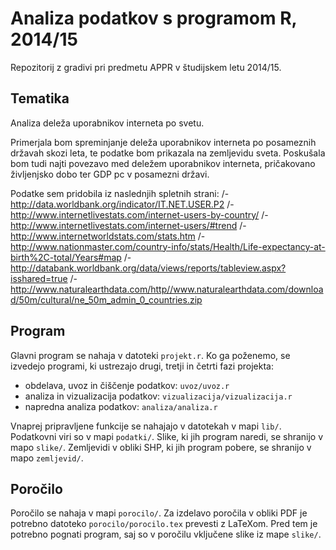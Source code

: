 # Analiza podatkov s programom R, 2014/15

Repozitorij z gradivi pri predmetu APPR v študijskem letu 2014/15.

## Tematika

Analiza deleža uporabnikov interneta po svetu.

Primerjala bom spreminjanje deleža uporabnikov interneta po posameznih državah skozi leta, te podatke bom prikazala na zemljevidu sveta. Poskušala bom tudi najti povezavo med deležem uporabnikov interneta,  pričakovano življenjsko dobo ter GDP pc v posamezni državi.

Podatke sem pridobila iz naslednjih spletnih strani:
/- http://data.worldbank.org/indicator/IT.NET.USER.P2
/- http://www.internetlivestats.com/internet-users-by-country/
/- http://www.internetlivestats.com/internet-users/#trend
/- http://www.internetworldstats.com/stats.htm
/- http://www.nationmaster.com/country-info/stats/Health/Life-expectancy-at-birth%2C-total/Years#map
/- http://databank.worldbank.org/data/views/reports/tableview.aspx?isshared=true
/- http://www.naturalearthdata.com/http//www.naturalearthdata.com/download/50m/cultural/ne_50m_admin_0_countries.zip



## Program

Glavni program se nahaja v datoteki `projekt.r`. Ko ga poženemo, se izvedejo
programi, ki ustrezajo drugi, tretji in četrti fazi projekta:

* obdelava, uvoz in čiščenje podatkov: `uvoz/uvoz.r`
* analiza in vizualizacija podatkov: `vizualizacija/vizualizacija.r`
* napredna analiza podatkov: `analiza/analiza.r`

Vnaprej pripravljene funkcije se nahajajo v datotekah v mapi `lib/`. Podatkovni
viri so v mapi `podatki/`. Slike, ki jih program naredi, se shranijo v mapo
`slike/`. Zemljevidi v obliki SHP, ki jih program pobere, se shranijo v mapo
`zemljevid/`.

## Poročilo

Poročilo se nahaja v mapi `porocilo/`. Za izdelavo poročila v obliki PDF je
potrebno datoteko `porocilo/porocilo.tex` prevesti z LaTeXom. Pred tem je
potrebno pognati program, saj so v poročilu vključene slike iz mape `slike/`.
